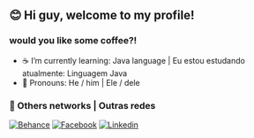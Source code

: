 ## 😊 Hi guy, welcome to my profile! 
### would you like some coffee?!
- ☕ I’m currently learning: Java language |  Eu estou estudando atualmente: Linguagem Java
- 👤 Pronouns: He / him | Ele / dele


### 👋 Others networks | Outras redes
 
[![Behance](https://img.shields.io/badge/-Behance-blue?style=for-the-badge&logo=behance&logoColor=white)](https://www.behance.net/ranguinerdaniel)
[![Facebook](https://img.shields.io/badge/Facebook-1877F2?style=for-the-badge&logo=facebook&logoColor=white)](https://web.facebook.com/ranguiner.daniel)
[![Linkedin](https://img.shields.io/badge/LinkedIn-0077B5?style=for-the-badge&logo=linkedin&logoColor=white)](https://www.linkedin.com/in/ranguiner-daniel-91261222a/)

